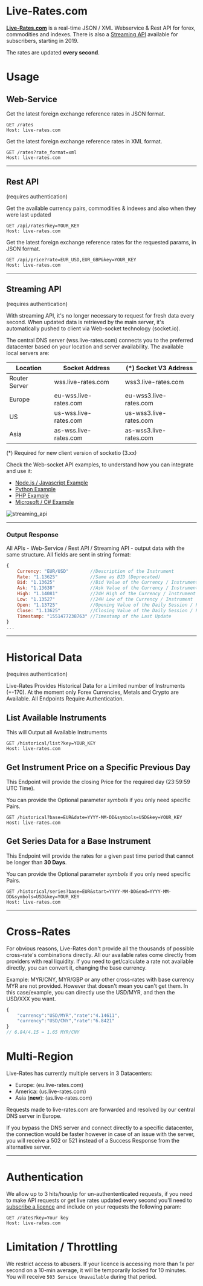 # Live-Rates.com

[**Live-Rates.com**](https://www.live-rates.com/) is a real-time JSON / XML Webservice & Rest API for forex, commodities and indexes. There is also a [Streaming API](#streaming-api) available for subscribers, starting in 2019.

The rates are updated **every second**.

# Usage

## Web-Service

Get the latest foreign exchange reference rates in JSON format.

```http
GET /rates
Host: live-rates.com
```

Get the latest foreign exchange reference rates in XML format.

```http
GET /rates?rate_format=xml
Host: live-rates.com
```

---

## Rest API 
(requires authentication)

Get the available currency pairs, commodities & indexes and also when they were last updated

```http
GET /api/rates?key=YOUR_KEY
Host: live-rates.com
```

Get the latest foreign exchange reference rates for the requested params, in JSON format.

```http
GET /api/price?rate=EUR_USD,EUR_GBP&key=YOUR_KEY
Host: live-rates.com
```

---

## Streaming API
(requires authentication)

With streaming API, it's no longer necessary to request for fresh data every second. 
When updated data is retrieved by the main server, it's automatically pushed to client via Web-socket technology (socket.io).

The central DNS server (wss.live-rates.com) connects you to the preferred datacenter based on your location and server availability. The available local servers are:

| Location | Socket Address | (*) Socket V3 Address
| --- | --- | --- |
| Router Server | wss.live-rates.com | wss3.live-rates.com |
| Europe | eu-wss.live-rates.com | eu-wss3.live-rates.com |
| US | us-wss.live-rates.com | us-wss3.live-rates.com |
| Asia | as-wss.live-rates.com | as-wss3.live-rates.com |


(*) Required for new client version of socketio (3.xx)

Check the Web-socket API examples, to understand how you can integrate and use it: 

* [Node.js / Javascript Example](https://github.com/Live-Rates/live-rates.com/tree/master/examples/Websocket-Streaming%20API/Node)
* [Python Example](https://github.com/Live-Rates/live-rates.com/blob/master/examples/Websocket-Streaming%20API/Python/streaming_client.py)
* [PHP Example](https://github.com/Live-Rates/live-rates.com/tree/master/examples/Websocket-Streaming%20API/PHP)
* [Microsoft / C# Example](https://github.com/Live-Rates/live-rates.com/tree/master/examples/Websocket-Streaming%20API/C%23)


![streaming_api](https://thumbs.gfycat.com/RecklessBountifulAtlanticbluetang-size_restricted.gif)


---


### Output Response

All APIs - Web-Service / Rest API / Streaming API - output data with the same structure. All fields are sent in string format:

```javascript
{
	Currency: "EUR/USD"        //Description of the Instrument 
	Rate: "1.13625"            //Same as BID (Deprecated)
	Bid: "1.13625"             //Bid Value of the Currency / Instrument
	Ask: "1.13638"             //Ask Value of the Currency / Instrument
	High: "1.14081"            //24H High of the Currency / Instrument
	Low: "1.13527"             //24H Low of the Currency / Instrument
	Open: "1.13725"            //Opening Value of the Daily Session / Previous Day if Market is Active
	Close: "1.13625"           //Closing Value of the Daily Session / Previous Day if Market is Active
	Timestamp: "1551477238763" //Timestamp of the Last Update
}
...
```


---------


# Historical Data
(requires authentication)

Live-Rates Provides Historical Data for a Limited number of Instruments (+-170). At the moment only Forex Currencies, Metals and Crypto are Available. All Endpoints Require Authentication.

## List Available Instruments

This will Output all Available Instruments

```http
GET /historical/list?key=YOUR_KEY
Host: live-rates.com
```

## Get Instrument Price on a Specific Previous Day

This Endpoint will provide the closing Price for the required day (23:59:59 UTC Time).

You can provide the Optional parameter *symbols* if you only need specific Pairs.

```http
GET /historical?base=EUR&date=YYYY-MM-DD&symbols=USD&key=YOUR_KEY
Host: live-rates.com
```


## Get Series Data for a Base Instrument

This Endpoint will provide the rates for a given past time period that cannot be longer than **30 Days**.

You can provide the Optional parameter *symbols* if you only need specific Pairs.

```http
GET /historical/series?base=EUR&start=YYYY-MM-DD&end=YYYY-MM-DD&symbols=USD&key=YOUR_KEY
Host: live-rates.com
```

----

# Cross-Rates

For obvious reasons, Live-Rates don't provide all the thousands of possible cross-rate's combinations directly. All our available rates come directly from providers with real liquidity. If you need to get/calculate a rate not available directly, you can convert it, changing the base currency.

Example:
MYR/CNY, MYR/GBP or any other cross-rates with base currency MYR are not provided. However that doesn't mean you can't get them. In this case/example, you can directly use the USD/MYR, and then the USD/XXX you want.

```javascript
{
	"currency":"USD/MYR","rate":"4.14611",
	"currency":"USD/CNY","rate":"6.8421"
}
// 6.84/4.15 = 1.65 MYR/CNY
```

# Multi-Region
Live-Rates has currently multiple servers in 3 Datacenters: 
* Europe: (eu.live-rates.com)
* America: (us.live-rates.com)
* Asia (**new**): (as.live-rates.com)

Requests made to live-rates.com are forwarded and resolved by our central DNS server in Europe.

If you bypass the DNS server and connect directly to a specific datacenter, the connection would be faster however in case of an issue with the server, you will receive a 502 or 521 instead of a Success Response from the alternative server.



----


# Authentication

We allow up to 3 hits/hour/ip for un-authententicated requests, if you need to make API requests or get live rates updated every second you'll need to [subscribe a licence](https://www.live-rates.com/checkout) and include on your requests the following param:


```http
GET /rates?key=Your key
Host: live-rates.com
```

# Limitation / Throttling

We restrict access to abusers. If your licence is accessing more than 1x per second on a 10-min average, it will be temporarily locked for 10 minutes. You will receive ```503 Service Unavailable``` during that period.
